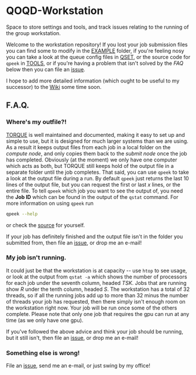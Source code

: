 # QOQD-Workstation
Space to store settings and tools, and track issues relating to the running of the group workstation.

Welcome to the workstation repository! If you lost your job submission files you can find some to modify in the [EXAMPLE](https://github.com/otbrown/QOQD-Workstation/tree/master/EXAMPLE) folder, if you're feeling nosy you can take a look at the queue config files in [QSET](https://github.com/otbrown/QOQD-Workstation/tree/master/QSET), or the source code for `qpeek` in [TOOLS](https://github.com/otbrown/QOQD-Workstation/tree/master/TOOLS), or if you're having a problem that isn't solved by the *FAQ* below then you can file an [issue](https://github.com/otbrown/QOQD-Workstation/issues).

I hope to add more detailed information (which ought to be useful to my successor) to the [Wiki](https://github.com/otbrown/QOQD-Workstation/wiki) some time soon.

## F.A.Q.

### Where's my outfile?!
[TORQUE](http://www.adaptivecomputing.com/products/open-source/torque/) is well maintained and documented, making it easy to set up and simple to use, but it is designed for much larger systems than we are using. As a result it keeps output files from each job in a local folder on the *compute node*, and only copies them back to the *submit node* once the job has completed. Obviously (at the moment) we only have one computer which acts as both, but TORQUE still keeps hold of the output file in a separate folder until the job completes. That said, you can use ```qpeek``` to take a look at the output file during a run. By default ```qpeek``` just returns the last 10 lines of the output file, but you can request the first or last *x* lines, or the entire file. To tell ```qpeek``` which job you want to see the output of, you need the **Job ID** which can be found in the output of the ```qstat``` command. For more information on using ```qpeek``` run
```bash
qpeek --help
```
or check the [source](https://github.com/otbrown/QOQD-Workstation/blob/master/TOOLS/qpeek) for yourself.

If your job has definitely finished and the output file isn't in the folder you submitted from, then file an [issue](https://github.com/otbrown/QOQD-Workstation/issues), or drop me an e-mail!

### My job isn't running.
It could just be that the workstation is at capacity -- use ```htop``` to see usage, or look at the output from ```qstat -a``` which shows the number of processors for each job under the seventh column, headed *TSK*. Jobs that are running show *R* under the tenth column, headed *S*. The workstation has a total of 32 threads, so if all the running jobs add up to more than 32 minus the number of threads your job has requested, then there simply isn't enough room on the workstation right now. Your job will be run once some of the others complete. Please note that only one job that requires the gpu can run at any time (as we only have one gpu).

If you've followed the above advice and think your job should be running, but it still isn't, then file an [issue](https://github.com/otbrown/QOQD-Workstation/issues), or drop me an e-mail!

 ### Something else is wrong!
 File an [issue](https://github.com/otbrown/QOQD-Workstation/issues), send me an e-mail, or just swing by my office!  
